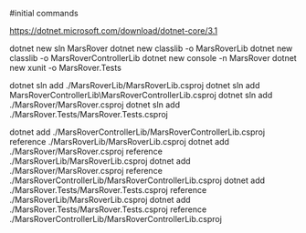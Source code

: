 #initial commands

https://dotnet.microsoft.com/download/dotnet-core/3.1

dotnet new sln MarsRover
dotnet new classlib -o MarsRoverLib
dotnet new classlib -o MarsRoverControllerLib
dotnet new console -n MarsRover
dotnet new xunit -o MarsRover.Tests

dotnet sln add ./MarsRoverLib/MarsRoverLib.csproj
dotnet sln add MarsRoverControllerLib\MarsRoverControllerLib.csproj
dotnet sln add ./MarsRover/MarsRover.csproj
dotnet sln add ./MarsRover.Tests/MarsRover.Tests.csproj

dotnet add ./MarsRoverControllerLib/MarsRoverControllerLib.csproj reference ./MarsRoverLib/MarsRoverLib.csproj
dotnet add ./MarsRover/MarsRover.csproj reference ./MarsRoverLib/MarsRoverLib.csproj
dotnet add ./MarsRover/MarsRover.csproj reference ./MarsRoverControllerLib/MarsRoverControllerLib.csproj
dotnet add ./MarsRover.Tests/MarsRover.Tests.csproj reference ./MarsRoverLib/MarsRoverLib.csproj
dotnet add ./MarsRover.Tests/MarsRover.Tests.csproj reference ./MarsRoverControllerLib/MarsRoverControllerLib.csproj
